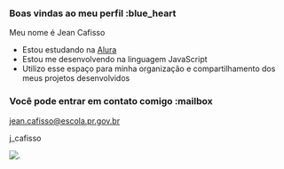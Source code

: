 ### Boas vindas ao meu perfil :blue_heart

Meu nome é Jean Cafisso

- Estou estudando na [Alura](https://www.alura.com.br)
- Estou me desenvolvendo na linguagem JavaScript
- Utilizo esse espaço para minha organização e compartilhamento dos meus projetos desenvolvidos

### Você pode entrar em contato comigo :mailbox

jean.cafisso@escola.pr.gov.br

j_cafisso

![.](https://media1.tenor.com/m/_lN0aRe0wNoAAAAC/tori-gpo.gif)

